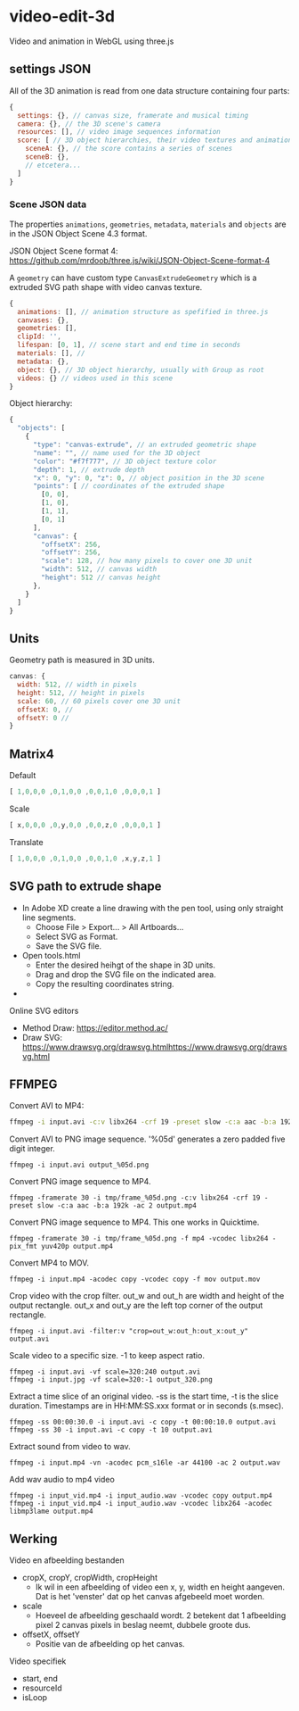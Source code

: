 # video-edit-3d

Video and animation in WebGL using three.js

## settings JSON

All of the 3D animation is read from one data structure containing four parts:

```javascript
{
  settings: {}, // canvas size, framerate and musical timing
  camera: {}, // the 3D scene's camera
  resources: [], // video image sequences information
  score: [ // 3D object hierarchies, their video textures and animations
    sceneA: {}, // the score contains a series of scenes
    sceneB: {},
    // etcetera...
  ]
}
```

### Scene JSON data 

The properties `animations`, `geometries`, `metadata`, `materials` and `objects` are in the JSON Object Scene 4.3 format.

JSON Object Scene format 4: https://github.com/mrdoob/three.js/wiki/JSON-Object-Scene-format-4

A `geometry` can have custom type `CanvasExtrudeGeometry` which is a extruded SVG path shape with video canvas texture.

```javascript
{
  animations: [], // animation structure as spefified in three.js
  canvases: {},
  geometries: [],
  clipId: '', 
  lifespan: [0, 1], // scene start and end time in seconds
  materials: [], // 
  metadata: {},
  object: {}, // 3D object hierarchy, usually with Group as root
  videos: {} // videos used in this scene
}
```

Object hierarchy:

```javascript
{
  "objects": [
    {
      "type": "canvas-extrude", // an extruded geometric shape
      "name": "", // name used for the 3D object
      "color": "#f7f777", // 3D object texture color
      "depth": 1, // extrude depth
      "x": 0, "y": 0, "z": 0, // object position in the 3D scene
      "points": [ // coordinates of the extruded shape
        [0, 0],
        [1, 0],
        [1, 1],
        [0, 1]
      ],
      "canvas": {
        "offsetX": 256, 
        "offsetY": 256,
        "scale": 128, // how many pixels to cover one 3D unit
        "width": 512, // canvas width
        "height": 512 // canvas height
      },
    }
  ]
}
```

## Units

Geometry path is measured in 3D units.

```javascript
canvas: {
  width: 512, // width in pixels
  height: 512, // height in pixels
  scale: 60, // 60 pixels cover one 3D unit 
  offsetX: 0, // 
  offsetY: 0 // 
}
```


## Matrix4

Default
```javascript
[ 1,0,0,0 ,0,1,0,0 ,0,0,1,0 ,0,0,0,1 ]
```
Scale
```javascript
[ x,0,0,0 ,0,y,0,0 ,0,0,z,0 ,0,0,0,1 ]
```
Translate
```javascript
[ 1,0,0,0 ,0,1,0,0 ,0,0,1,0 ,x,y,z,1 ]
```

## SVG path to extrude shape

- In Adobe XD create a line drawing with the pen tool, using only straight line segments.
  - Choose File > Export... > All Artboards...
  - Select SVG as Format.
  - Save the SVG file.
- Open tools.html
  - Enter the desired heihgt of the shape in 3D units.
  - Drag and drop the SVG file on the indicated area. 
  - Copy the resulting coordinates string.
- 

Online SVG editors

- Method Draw: https://editor.method.ac/
- Draw SVG: https://www.drawsvg.org/drawsvg.htmlhttps://www.drawsvg.org/drawsvg.html


## FFMPEG

Convert AVI to MP4:

```bash
ffmpeg -i input.avi -c:v libx264 -crf 19 -preset slow -c:a aac -b:a 192k -ac 2 output.mp4
```

Convert AVI to PNG image sequence.
'%05d' generates a zero padded five digit integer.

```
ffmpeg -i input.avi output_%05d.png
```

Convert PNG image sequence to MP4.

```
ffmpeg -framerate 30 -i tmp/frame_%05d.png -c:v libx264 -crf 19 -preset slow -c:a aac -b:a 192k -ac 2 output.mp4
```
Convert PNG image sequence to MP4. This one works in Quicktime.

```
ffmpeg -framerate 30 -i tmp/frame_%05d.png -f mp4 -vcodec libx264 -pix_fmt yuv420p output.mp4
```

Convert MP4 to MOV.

```
ffmpeg -i input.mp4 -acodec copy -vcodec copy -f mov output.mov
```

Crop video with the crop filter.
out_w and out_h are width and height of the output rectangle.
out_x and out_y are the left top corner of the output rectangle.

```
ffmpeg -i input.avi -filter:v "crop=out_w:out_h:out_x:out_y" output.avi
```

Scale video to a specific size. -1 to keep aspect ratio.

```
ffmpeg -i input.avi -vf scale=320:240 output.avi
ffmpeg -i input.jpg -vf scale=320:-1 output_320.png
```

Extract a time slice of an original video.
-ss is the start time,
-t is the slice duration.
Timestamps are in HH:MM:SS.xxx format or in seconds (s.msec).

```
ffmpeg -ss 00:00:30.0 -i input.avi -c copy -t 00:00:10.0 output.avi
ffmpeg -ss 30 -i input.avi -c copy -t 10 output.avi
```

Extract sound from video to wav.

```
ffmpeg -i input.mp4 -vn -acodec pcm_s16le -ar 44100 -ac 2 output.wav
```

Add wav audio to mp4 video

```
ffmpeg -i input_vid.mp4 -i input_audio.wav -vcodec copy output.mp4
ffmpeg -i input_vid.mp4 -i input_audio.wav -vcodec libx264 -acodec libmp3lame output.mp4
```

## Werking

Video en afbeelding bestanden

- cropX, cropY, cropWidth, cropHeight
  - Ik wil in een afbeelding of video een x, y, width en height aangeven. Dat is het 'venster' dat op het canvas afgebeeld moet worden.
- scale
  - Hoeveel de afbeelding geschaald wordt. 2 betekent dat 1 afbeelding pixel 2 canvas pixels in beslag neemt, dubbele groote dus.
- offsetX, offsetY
  - Positie van de afbeelding op het canvas.

Video specifiek

- start, end
- resourceId
- isLoop